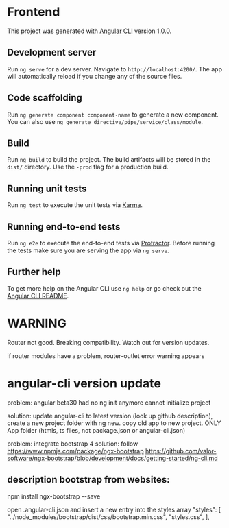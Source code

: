 # Frontend

This project was generated with [Angular CLI](https://github.com/angular/angular-cli) version 1.0.0.

## Development server

Run `ng serve` for a dev server. Navigate to `http://localhost:4200/`. The app will automatically reload if you change any of the source files.

## Code scaffolding

Run `ng generate component component-name` to generate a new component. You can also use `ng generate directive/pipe/service/class/module`.

## Build

Run `ng build` to build the project. The build artifacts will be stored in the `dist/` directory. Use the `-prod` flag for a production build.

## Running unit tests

Run `ng test` to execute the unit tests via [Karma](https://karma-runner.github.io).

## Running end-to-end tests

Run `ng e2e` to execute the end-to-end tests via [Protractor](http://www.protractortest.org/).
Before running the tests make sure you are serving the app via `ng serve`.

## Further help

To get more help on the Angular CLI use `ng help` or go check out the [Angular CLI README](https://github.com/angular/angular-cli/blob/master/README.md).




# WARNING

Router not good.
Breaking compatibility.
Watch out for version updates.

if router modules have a problem, router-outlet error warning appears

# angular-cli version update

problem:
angular beta30 had no ng init anymore
cannot initialize project

solution:
update angular-cli to latest version (look up github description), create a new project folder with ng new.
copy old app to new project. ONLY App folder (htmls, ts files, not package.json or angular-cli.json)


problem:
integrate bootstrap 4
solution:
follow
https://www.npmjs.com/package/ngx-bootstrap
https://github.com/valor-software/ngx-bootstrap/blob/development/docs/getting-started/ng-cli.md


## description bootstrap from websites:
npm install ngx-bootstrap --save
<!--- index.html -->
<link href="https://maxcdn.bootstrapcdn.com/bootstrap/4.0.0-alpha.6/css/bootstrap.min.css" rel="stylesheet">

open .angular-cli.json and insert a new entry into the styles array
      "styles": [
         "../node_modules/bootstrap/dist/css/bootstrap.min.css",
        "styles.css",
      ],